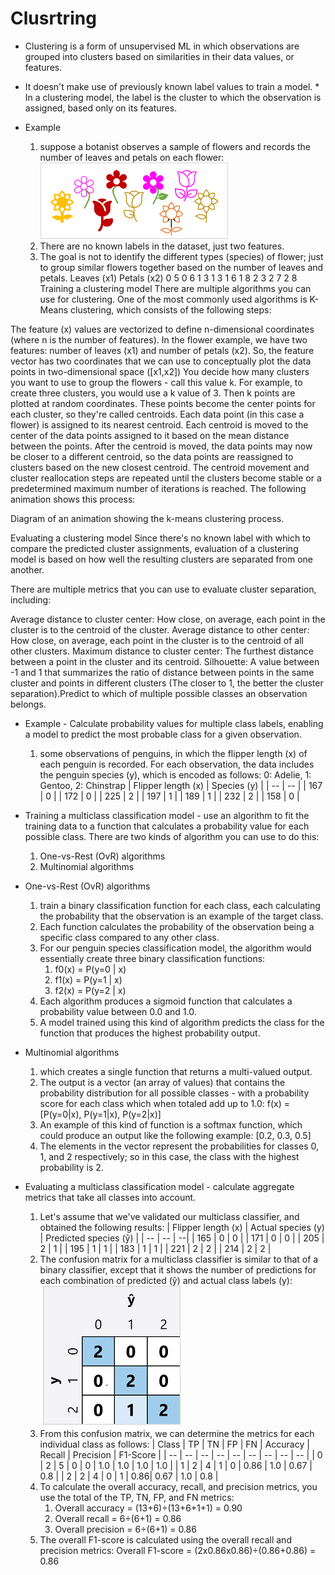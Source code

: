 # Clusrtring

* Clustering is a form of unsupervised ML in which observations are grouped into clusters based on similarities in their data values, or features. 
* It doesn't make use of previously known label values to train a model. * In a clustering model, the label is the cluster to which the observation is assigned, based only on its features.

* Example 
    1. suppose a botanist observes a sample of flowers and records the number of leaves and petals on each flower:
        ![Alt text](image-10.png)
    1. There are no known labels in the dataset, just two features.
    1. The goal is not to identify the different types (species) of flower; just to group similar flowers together based on the number of leaves and petals.
        Leaves (x1)	Petals (x2)
        0	5
        0	6
        1	3
        1	3
        1	6
        1	8
        2	3
        2	7
        2	8
Training a clustering model
There are multiple algorithms you can use for clustering. One of the most commonly used algorithms is K-Means clustering, which consists of the following steps:

The feature (x) values are vectorized to define n-dimensional coordinates (where n is the number of features). In the flower example, we have two features: number of leaves (x1) and number of petals (x2). So, the feature vector has two coordinates that we can use to conceptually plot the data points in two-dimensional space ([x1,x2])
You decide how many clusters you want to use to group the flowers - call this value k. For example, to create three clusters, you would use a k value of 3. Then k points are plotted at random coordinates. These points become the center points for each cluster, so they're called centroids.
Each data point (in this case a flower) is assigned to its nearest centroid.
Each centroid is moved to the center of the data points assigned to it based on the mean distance between the points.
After the centroid is moved, the data points may now be closer to a different centroid, so the data points are reassigned to clusters based on the new closest centroid.
The centroid movement and cluster reallocation steps are repeated until the clusters become stable or a predetermined maximum number of iterations is reached.
The following animation shows this process:

Diagram of an animation showing the k-means clustering process.

Evaluating a clustering model
Since there's no known label with which to compare the predicted cluster assignments, evaluation of a clustering model is based on how well the resulting clusters are separated from one another.

There are multiple metrics that you can use to evaluate cluster separation, including:

Average distance to cluster center: How close, on average, each point in the cluster is to the centroid of the cluster.
Average distance to other center: How close, on average, each point in the cluster is to the centroid of all other clusters.
Maximum distance to cluster center: The furthest distance between a point in the cluster and its centroid.
Silhouette: A value between -1 and 1 that summarizes the ratio of distance between points in the same cluster and points in different clusters (The closer to 1, the better the cluster separation).Predict to which of multiple possible classes an observation belongs.

* Example - Calculate probability values for multiple class labels, enabling a model to predict the most probable class for a given observation.
    1. some observations of penguins, in which the flipper length (x) of each penguin is recorded. For each observation, the data includes the penguin species (y), which is encoded as follows: 0: Adelie, 1: Gentoo, 2: Chinstrap
        | Flipper length (x) | Species (y) |
        | -- | -- |
        | 167 | 0 |
        | 172 | 0 |
        | 225 | 2 |
        | 197 | 1 |
        | 189 | 1 |
        | 232 | 2 |
        | 158 | 0 |

* Training a multiclass classification model - use an algorithm to fit the training data to a function that calculates a probability value for each possible class. There are two kinds of algorithm you can use to do this:
    1. One-vs-Rest (OvR) algorithms
    2. Multinomial algorithms

* One-vs-Rest (OvR) algorithms
    1. train a binary classification function for each class, each calculating the probability that the observation is an example of the target class. 
    1. Each function calculates the probability of the observation being a specific class compared to any other class. 
    1. For our penguin species classification model, the algorithm would essentially create three binary classification functions:
        1. f0(x) = P(y=0 | x)
        1. f1(x) = P(y=1 | x)
        1. f2(x) = P(y=2 | x)
    1. Each algorithm produces a sigmoid function that calculates a probability value between 0.0 and 1.0. 
    1. A model trained using this kind of algorithm predicts the class for the function that produces the highest probability output.

* Multinomial algorithms
    1. which creates a single function that returns a multi-valued output. 
    1. The output is a vector (an array of values) that contains the probability distribution for all possible classes - with a probability score for each class which when totaled add up to 1.0: f(x) =[P(y=0|x), P(y=1|x), P(y=2|x)]
    1. An example of this kind of function is a softmax function, which could produce an output like the following example: [0.2, 0.3, 0.5]
    1. The elements in the vector represent the probabilities for classes 0, 1, and 2 respectively; so in this case, the class with the highest probability is 2.

* Evaluating a multiclass classification model - calculate aggregate metrics that take all classes into account.
    1. Let's assume that we've validated our multiclass classifier, and obtained the following results:
        | Flipper length (x)	| Actual species (y)	| Predicted species (ŷ) |
        | -- | -- | --|
        | 165	| 0	| 0 |
        | 171	| 0	| 0 |
        | 205	| 2	| 1 |
        | 195	| 1	| 1 |
        | 183	| 1	| 1 |
        | 221	| 2	| 2 |
        | 214	| 2	| 2 |
    1. The confusion matrix for a multiclass classifier is similar to that of a binary classifier, except that it shows the number of predictions for each combination of predicted (ŷ) and actual class labels (y):
        ![Alt text](image-9.png)
    1. From this confusion matrix, we can determine the metrics for each individual class as follows:
        | Class	| TP | TN | FP	| FN | Accuracy	| Recall | Precision | F1-Score |
        | --	| -- | -- | --	| -- | --	| -- | -- | -- |
        | 0	| 2	| 5	| 0	| 0	| 1.0 | 1.0 | 1.0 | 1.0 | 
        | 1	| 2	| 4	| 1	| 0	| 0.86 | 1.0 | 0.67 | 0.8 | 
        | 2	| 2	| 4	| 0	| 1	| 0.86| 0.67 | 1.0	| 0.8 | 
    1. To calculate the overall accuracy, recall, and precision metrics, you use the total of the TP, TN, FP, and FN metrics:
        1. Overall accuracy = (13+6)÷(13+6+1+1) = 0.90
        1. Overall recall = 6÷(6+1) = 0.86
        1. Overall precision = 6÷(6+1) = 0.86
    1. The overall F1-score is calculated using the overall recall and precision metrics: Overall F1-score = (2x0.86x0.86)÷(0.86+0.86) = 0.86